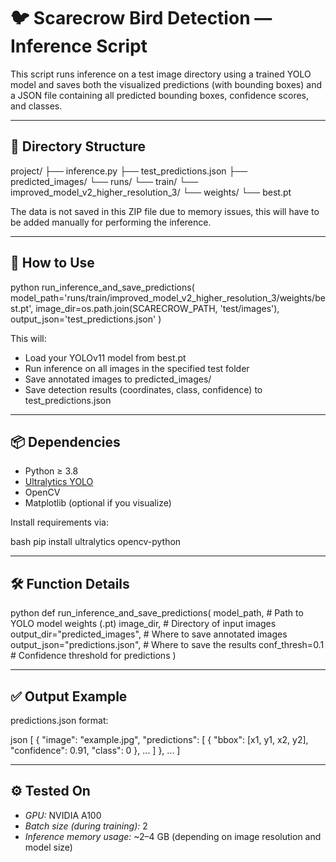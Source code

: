 # 🐦 Scarecrow Bird Detection — Inference Script

This script runs inference on a test image directory using a trained YOLO model and saves both the visualized predictions (with bounding boxes) and a JSON file containing all predicted bounding boxes, confidence scores, and classes.

---

## 📂 Directory Structure


project/
├── inference.py
├── test_predictions.json
├── predicted_images/
└── runs/
    └── train/
        └── improved_model_v2_higher_resolution_3/
            └── weights/
                └── best.pt

The data is not saved in this ZIP file due to memory issues, this will have to be added manually for performing the inference.

---

## 🚀 How to Use

python
run_inference_and_save_predictions(
    model_path='runs/train/improved_model_v2_higher_resolution_3/weights/best.pt',
    image_dir=os.path.join(SCARECROW_PATH, 'test/images'),
    output_json='test_predictions.json'
)


This will:
- Load your YOLOv11 model from best.pt
- Run inference on all images in the specified test folder
- Save annotated images to predicted_images/
- Save detection results (coordinates, class, confidence) to test_predictions.json

---

## 📦 Dependencies

- Python ≥ 3.8
- [Ultralytics YOLO](https://docs.ultralytics.com/)
- OpenCV
- Matplotlib (optional if you visualize)

Install requirements via:

bash
pip install ultralytics opencv-python


---

## 🛠 Function Details

python
def run_inference_and_save_predictions(
    model_path,             # Path to YOLO model weights (.pt)
    image_dir,              # Directory of input images
    output_dir="predicted_images",  # Where to save annotated images
    output_json="predictions.json", # Where to save the results
    conf_thresh=0.1         # Confidence threshold for predictions
)


---

## ✅ Output Example

predictions.json format:

json
[
  {
    "image": "example.jpg",
    "predictions": [
      {
        "bbox": [x1, y1, x2, y2],
        "confidence": 0.91,
        "class": 0
      },
      ...
    ]
  },
  ...
]


---

## ⚙️ Tested On

- *GPU:* NVIDIA A100
- *Batch size (during training):* 2
- *Inference memory usage:* ~2–4 GB (depending on image resolution and model size)
